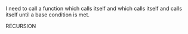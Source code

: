 I need to call a function which calls itself and which calls itself and calls itself until a base condition is met.

RECURSION
